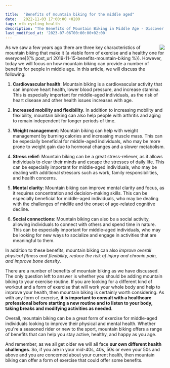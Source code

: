 ```yaml
---

title:  "Benefits of mountain biking for the middle aged"
date:   2022-11-03 17:00:00 +0200
tags: mtb cycling health
description: "The Benefits of Mountain Biking in Middle Age - Discover the advantages and joys of mountain biking for individuals in their middle age."
last_modified_at: '2023-07-06T00:00:00+02:00'
---
```


<img style="float: right;" src="https://i.imgur.com/rVACFNqm.jpg" />

As we saw a few years ago there are three key characteristics of mountain biking that make it [a viable form of exercise and a healthy one for everyone]({% post_url 2019-11-15-benefits-mountain-biking %}). However, today we will focus on how mountain biking can provide a number of benefits for people in middle age. In this article, we will discuss the following:

1. **Cardiovascular health**: Mountain biking is a cardiovascular activity that can improve heart health, lower blood pressure, and increase stamina. This is especially important for middle-aged individuals, as the risk of heart disease and other health issues increases with age.

2. **Increased mobility and flexibility**. In addition to increasing mobility and flexibility, mountain biking can also help people with arthritis and aging to remain independent for longer periods of time.

3. **Weight management**: Mountain biking can help with weight management by burning calories and increasing muscle mass. This can be especially beneficial for middle-aged individuals, who may be more prone to weight gain due to hormonal changes and a slower metabolism.

4. **Stress relief**: Mountain biking can be a great stress-reliever, as it allows individuals to clear their minds and escape the stresses of daily life. This can be especially important for middle-aged individuals, who may be dealing with additional stressors such as work, family responsibilities, and health concerns.

5. **Mental clarity**: Mountain biking can improve mental clarity and focus, as it requires concentration and decision-making skills. This can be especially beneficial for middle-aged individuals, who may be dealing with the challenges of midlife and the onset of age-related cognitive decline.

6. **Social connections**: Mountain biking can also be a social activity, allowing individuals to connect with others and spend time in nature. This can be especially important for middle-aged individuals, who may be looking for new ways to socialize and engage in activities that are meaningful to them.

In addition to these benefits, mountain biking can also *improve overall physical fitness and flexibility, reduce the risk of injury and chronic pain, and improve bone density*.

There are a number of benefits of mountain biking as we have discussed. The only question left to answer is whether you should be adding mountain biking to your exercise routine. If you are looking for a different kind of workout and a form of exercise that will work your whole body and help to improve your health, then mountain biking is certainly worth considering. As with any form of exercise, **it is important to consult with a healthcare professional before starting a new routine and to listen to your body, taking breaks and modifying activities as needed**.

Overall, mountain biking can be a great form of exercise for middle-aged individuals looking to improve their physical and mental health. Whether you're a seasoned rider or new to the sport, mountain biking offers a range of benefits that can help you stay active, healthy, and happy as you age.

And remember, as we all get older we will all face **our own different health challenges**. So, if you are in your mid-40s, 40s, 50s or even your 50s and above and you are concerned about your current health, then mountain biking can offer a form of exercise that could offer some benefits.
